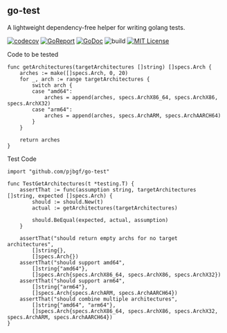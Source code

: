 ## go-test

A lightweight dependency-free helper for writing golang tests.

[![codecov](https://codecov.io/gh/pjbgf/go-test/branch/master/graph/badge.svg)](https://codecov.io/gh/pjbgf/go-test)
[![GoReport](https://goreportcard.com/badge/github.com/pjbgf/go-test)](https://goreportcard.com/report/github.com/pjbgf/go-test)
[![GoDoc](https://godoc.org/github.com/pjbgf/go-test?status.svg)](https://godoc.org/github.com/pjbgf/go-test)
![build](https://github.com/pjbgf/go-test/workflows/go/badge.svg)
[![MIT License](https://img.shields.io/badge/license-MIT-blue.svg)](http://choosealicense.com/licenses/mit/)



Code to be tested
```golang
func getArchitectures(targetArchitectures []string) []specs.Arch {
	arches := make([]specs.Arch, 0, 20)
	for _, arch := range targetArchitectures {
		switch arch {
		case "amd64":
			arches = append(arches, specs.ArchX86_64, specs.ArchX86, specs.ArchX32)
		case "arm64":
			arches = append(arches, specs.ArchARM, specs.ArchAARCH64)
		}
	}

	return arches
}
```

Test Code
```golang
import "github.com/pjbgf/go-test"

func TestGetArchitectures(t *testing.T) {
	assertThat := func(assumption string, targetArchitectures []string, expected []specs.Arch) {
		should := should.New(t)
		actual := getArchitectures(targetArchitectures)

		should.BeEqual(expected, actual, assumption)
	}
    
    assertThat("should return empty archs for no target architectures",
		[]string{},
		[]specs.Arch{})
	assertThat("should support amd64",
		[]string{"amd64"},
		[]specs.Arch{specs.ArchX86_64, specs.ArchX86, specs.ArchX32})
	assertThat("should support arm64",
		[]string{"arm64"},
		[]specs.Arch{specs.ArchARM, specs.ArchAARCH64})
	assertThat("should combine multiple architectures",
		[]string{"amd64", "arm64"},
		[]specs.Arch{specs.ArchX86_64, specs.ArchX86, specs.ArchX32, specs.ArchARM, specs.ArchAARCH64})
}
```